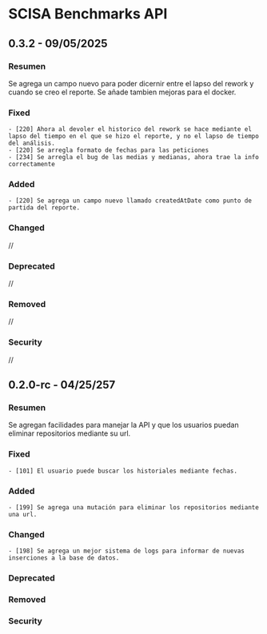 # SCISA Benchmarks API

## 0.3.2 - 09/05/2025

### Resumen
Se agrega un campo nuevo para poder dicernir entre el lapso del rework y cuando se creo el reporte. 
Se añade tambien mejoras para el docker.

### Fixed
    - [220] Ahora al devoler el historico del rework se hace mediante el lapso del tiempo en el que se hizo el reporte, y no el lapso de tiempo del análisis.
    - [220] Se arregla formato de fechas para las peticiones
    - [234] Se arregla el bug de las medias y medianas, ahora trae la info correctamente

### Added
    - [220] Se agrega un campo nuevo llamado createdAtDate como punto de partida del reporte.

### Changed
//
### Deprecated
//
### Removed
//
### Security
//

## 0.2.0-rc - 04/25/257

### Resumen
Se agregan facilidades para manejar la API y que los usuarios puedan eliminar repositorios mediante su url.

### Fixed
    - [101] El usuario puede buscar los historiales mediante fechas.

### Added
    - [199] Se agrega una mutación para eliminar los repositorios mediante una url. 

### Changed
    - [198] Se agrega un mejor sistema de logs para informar de nuevas inserciones a la base de datos.

### Deprecated

### Removed

### Security